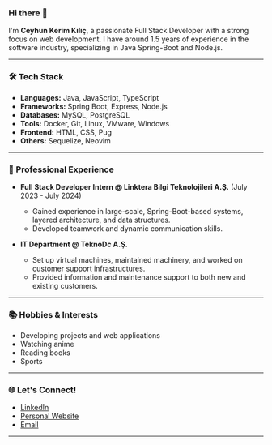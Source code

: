 ### Hi there 👋

I'm **Ceyhun Kerim Kılıç**, a passionate Full Stack Developer with a strong focus on web development. I have around 1.5 years of experience in the software industry, specializing in Java Spring-Boot and Node.js. 

---

### 🛠 Tech Stack

- **Languages:** Java, JavaScript, TypeScript
- **Frameworks:** Spring Boot, Express, Node.js
- **Databases:** MySQL, PostgreSQL
- **Tools:** Docker, Git, Linux, VMware, Windows
- **Frontend:** HTML, CSS, Pug
- **Others:** Sequelize, Neovim

---

### 💼 Professional Experience

- **Full Stack Developer Intern @ Linktera Bilgi Teknolojileri A.Ş.** (July 2023 - July 2024)
  - Gained experience in large-scale, Spring-Boot-based systems, layered architecture, and data structures.
  - Developed teamwork and dynamic communication skills.

- **IT Department @ TeknoDc A.Ş.**
  - Set up virtual machines, maintained machinery, and worked on customer support infrastructures.
  - Provided information and maintenance support to both new and existing customers.

---

### 📚 Hobbies & Interests

- Developing projects and web applications
- Watching anime
- Reading books
- Sports

---

### 🌐 Let's Connect!

- [LinkedIn](https://www.linkedin.com/in/your-profile)
- [Personal Website](https://www.ceyhunkerimkilic.net)
- [Email](mailto:your-email@example.com)

---
